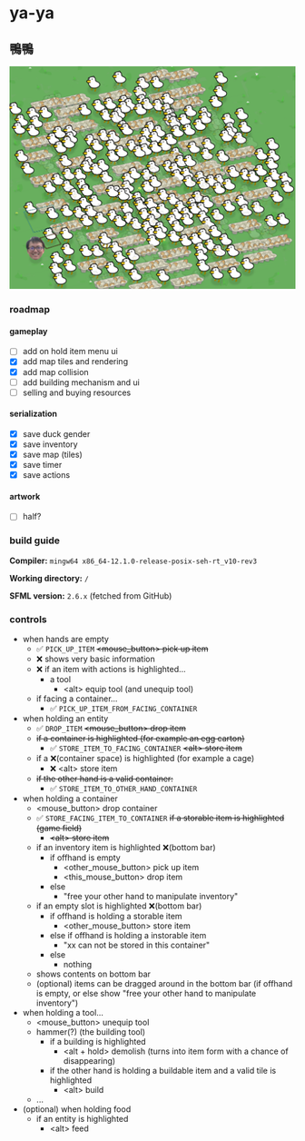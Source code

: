 # ya-ya

## 鴨鴨

![Egg carton](./doc/img.png)

### roadmap

#### gameplay

- [ ] add on hold item menu ui
- [x] add map tiles and rendering
- [x] add map collision
- [ ] add building mechanism and ui
- [ ] selling and buying resources

#### serialization

- [x] save duck gender
- [x] save inventory
- [x] save map (tiles)
- [x] save timer
- [x] save actions

#### artwork

- [ ] half?

### build guide

**Compiler:** `mingw64 x86_64-12.1.0-release-posix-seh-rt_v10-rev3`

**Working directory:** `/`

**SFML version:** `2.6.x` (fetched from GitHub)

### controls

- when hands are empty
    - ✅ `PICK_UP_ITEM` ~~<mouse_button> pick up item~~
    - ❌ shows very basic information
    - ❌ if an item with actions is highlighted...
        - a tool
            - \<alt> equip tool (and unequip tool)
    - if facing a container...
        - ✅ `PICK_UP_ITEM_FROM_FACING_CONTAINER`
- when holding an entity
    - ✅ `DROP_ITEM` ~~<mouse_button> drop item~~
    - ~~if a container is highlighted (for example an egg carton)~~
        - ✅ `STORE_ITEM_TO_FACING_CONTAINER` ~~\<alt> store item~~
    - if a ❌(container space) is highlighted (for example a cage)
        - ❌ \<alt> store item
    - ~~if the other hand is a valid container:~~
        - ✅ `STORE_ITEM_TO_OTHER_HAND_CONTAINER`
- when holding a container
    - <mouse_button> drop container
    - ✅ `STORE_FACING_ITEM_TO_CONTAINER` ~~if a storable item is highlighted (game field)~~
        - ~~\<alt> store item~~
    - if an inventory item is highlighted ❌(bottom bar)
        - if offhand is empty
            - <other_mouse_button> pick up item
            - <this_mouse_button> drop item
        - else
            - "free your other hand to manipulate inventory"
    - if an empty slot is highlighted ❌(bottom bar)
        - if offhand is holding a storable item
            - <other_mouse_button> store item
        - else if offhand is holding a instorable item
            - "xx can not be stored in this container"
        - else
            - nothing
    - shows contents on bottom bar
    - (optional) items can be dragged around in the bottom bar (if offhand is empty, or else show "free your other hand to manipulate inventory")
- when holding a tool...
    - <mouse_button> unequip tool
    - hammer(?) (the building tool)
        - if a building is highlighted
            - <alt + hold> demolish (turns into item form with a chance of disappearing)
        - if the other hand is holding a buildable item and a valid tile is highlighted
            - \<alt> build
    - ...
- (optional) when holding food
    - if an entity is highlighted
        - \<alt> feed
